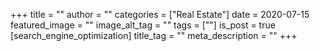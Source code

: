 +++
title = ""
author = ""
categories = ["Real Estate"]
date = 2020-07-15
featured_image = ""
image_alt_tag = ""
tags = [""]
is_post = true
[search_engine_optimization]
title_tag = ""
meta_description = ""
+++